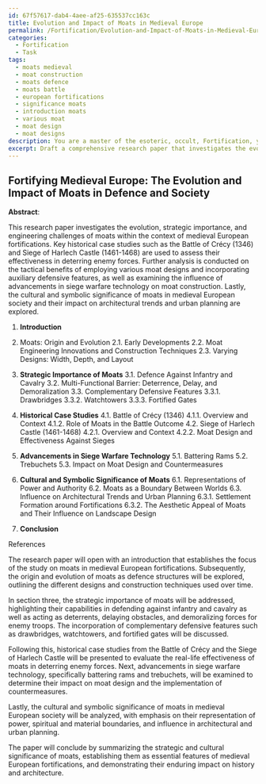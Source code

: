 ```yaml
---
id: 67f57617-dab4-4aee-af25-635537cc163c
title: Evolution and Impact of Moats in Medieval Europe
permalink: /Fortification/Evolution-and-Impact-of-Moats-in-Medieval-Europe/
categories:
  - Fortification
  - Task
tags:
  - moats medieval
  - moat construction
  - moats defence
  - moats battle
  - european fortifications
  - significance moats
  - introduction moats
  - various moat
  - moat design
  - moat designs
description: You are a master of the esoteric, occult, Fortification, you complete tasks to the absolute best of your ability, no matter if you think you were not trained to do the task specifically, you will attempt to do it anyways, since you have performed the tasks you are given with great mastery, accuracy, and deep understanding of what is requested. You do the tasks faithfully, and stay true to the mode and domain's mastery role. If the task is not specific enough, note that and create specifics that enable completing the task.
excerpt: Draft a comprehensive research paper that investigates the evolution, strategic importance, and engineering challenges of moats in the context of medieval European fortifications. Delve into historical case studies such as the Battle of Crecy (1346) and Siege of Harlech Castle (1461-1468) to assess their effectiveness in deterring enemy forces, and analyze the tactical benefits of incorporating varying moat designs, including different widths, depths, and auxiliary defensive features (e.g., drawbridges, watchtowers, and fortified gates). Additionally, discuss the role of advancements in siege warfare technology of the time, such as battering rams and trebuchets, in the development of moat designs and countermeasures. Finally, explore the cultural and symbolic significance of moats in medieval European society and their influence on the architectural trends and urban planning of surrounding settlements.
---
```


## Fortifying Medieval Europe: The Evolution and Impact of Moats in Defence and Society

**Abstract**:

This research paper investigates the evolution, strategic importance, and engineering challenges of moats within the context of medieval European fortifications. Key historical case studies such as the Battle of Crécy (1346) and Siege of Harlech Castle (1461-1468) are used to assess their effectiveness in deterring enemy forces. Further analysis is conducted on the tactical benefits of employing various moat designs and incorporating auxiliary defensive features, as well as examining the influence of advancements in siege warfare technology on moat construction. Lastly, the cultural and symbolic significance of moats in medieval European society and their impact on architectural trends and urban planning are explored.

1. **Introduction**

2. Moats: Origin and Evolution
   2.1. Early Developments
   2.2. Moat Engineering Innovations and Construction Techniques
   2.3. Varying Designs: Width, Depth, and Layout

3. **Strategic Importance of Moats**
   3.1. Defence Against Infantry and Cavalry
   3.2. Multi-Functional Barrier: Deterrence, Delay, and Demoralization
   3.3. Complementary Defensive Features
      3.3.1. Drawbridges
      3.3.2. Watchtowers
      3.3.3. Fortified Gates

4. **Historical Case Studies**
   4.1. Battle of Crécy (1346)
      4.1.1. Overview and Context
      4.1.2. Role of Moats in the Battle Outcome
   4.2. Siege of Harlech Castle (1461-1468)
      4.2.1. Overview and Context
      4.2.2. Moat Design and Effectiveness Against Sieges

5. **Advancements in Siege Warfare Technology**
   5.1. Battering Rams
   5.2. Trebuchets
   5.3. Impact on Moat Design and Countermeasures

6. **Cultural and Symbolic Significance of Moats**
   6.1. Representations of Power and Authority
   6.2. Moats as a Boundary Between Worlds
   6.3. Influence on Architectural Trends and Urban Planning
      6.3.1. Settlement Formation around Fortifications
      6.3.2. The Aesthetic Appeal of Moats and Their Influence on Landscape Design

7. **Conclusion**

References

The research paper will open with an introduction that establishes the focus of the study on moats in medieval European fortifications. Subsequently, the origin and evolution of moats as defence structures will be explored, outlining the different designs and construction techniques used over time.

In section three, the strategic importance of moats will be addressed, highlighting their capabilities in defending against infantry and cavalry as well as acting as deterrents, delaying obstacles, and demoralizing forces for enemy troops. The incorporation of complementary defensive features such as drawbridges, watchtowers, and fortified gates will be discussed.

Following this, historical case studies from the Battle of Crécy and the Siege of Harlech Castle will be presented to evaluate the real-life effectiveness of moats in deterring enemy forces. Next, advancements in siege warfare technology, specifically battering rams and trebuchets, will be examined to determine their impact on moat design and the implementation of countermeasures.

Lastly, the cultural and symbolic significance of moats in medieval European society will be analyzed, with emphasis on their representation of power, spiritual and material boundaries, and influence in architectural and urban planning.

The paper will conclude by summarizing the strategic and cultural significance of moats, establishing them as essential features of medieval European fortifications, and demonstrating their enduring impact on history and architecture.
